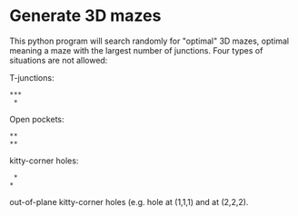 # Generate 3D mazes

This python program will search randomly for "optimal" 3D mazes, optimal meaning a maze with the largest number of junctions.  Four types of situations are not allowed:

T-junctions:
```
***
 *
```

Open pockets:
```
**
**
```

kitty-corner holes:
```
 *
*
```

out-of-plane kitty-corner holes (e.g. hole at (1,1,1) and at (2,2,2).





